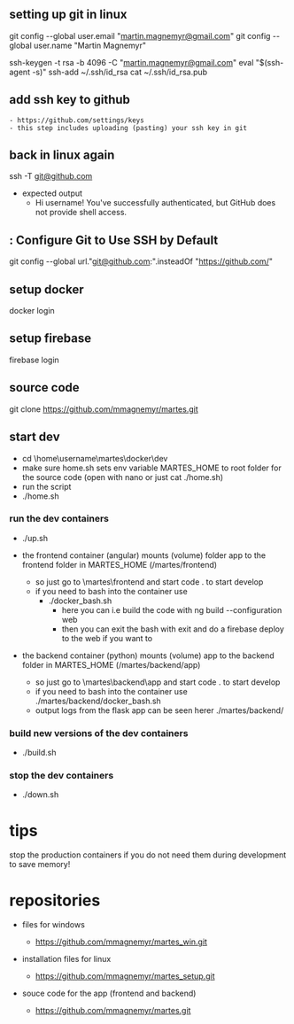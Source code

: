 ## setting up git in linux

git config --global user.email "martin.magnemyr@gmail.com"
git config --global user.name "Martin Magnemyr"

ssh-keygen -t rsa -b 4096 -C "martin.magnemyr@gmail.com"
eval "$(ssh-agent -s)"
ssh-add ~/.ssh/id_rsa
cat ~/.ssh/id_rsa.pub

## add ssh key to github
    - https://github.com/settings/keys
    - this step includes uploading (pasting) your ssh key in git 

## back in linux again
ssh -T git@github.com

- expected output
    - Hi username! You've successfully authenticated, but GitHub does not provide shell access.


## : Configure Git to Use SSH by Default
git config --global url."git@github.com:".insteadOf "https://github.com/"


## setup docker
docker login

## setup firebase
firebase login

## source code
git clone https://github.com/mmagnemyr/martes.git

## start dev
- cd \home\username\martes\docker\dev
- make sure home.sh sets env variable MARTES_HOME to root folder for the source code (open with nano or just cat ./home.sh)
- run the script
-   ./home.sh

### run the dev containers
- ./up.sh
- the frontend container (angular) mounts (volume) folder app to the frontend folder in MARTES_HOME (/martes/frontend)
    - so just go to \martes\frontend and start code . to start develop
    - if you need to bash into the container use
        - ./docker_bash.sh
            - here you can i.e build the code with ng build --configuration web
            - then you can exit the bash with exit and do a firebase deploy to the web if you want to

- the backend container (python) mounts (volume) app to the backend folder in MARTES_HOME (/martes/backend/app)
    - so just go to \martes\backend\app and start code . to start develop
    - if you need to bash into the container use ./martes/backend/docker_bash.sh
    - output logs from the flask app can be seen herer ./martes/backend/

### build new versions of the dev containers
- ./build.sh

### stop the dev containers
- ./down.sh


# tips
stop the production containers if you do not need them during development to save memory!


# repositories
 - files for windows 
    - https://github.com/mmagnemyr/martes_win.git
 
 - installation files for linux
    - https://github.com/mmagnemyr/martes_setup.git
 
 - souce code for the app (frontend and backend)
    - https://github.com/mmagnemyr/martes.git